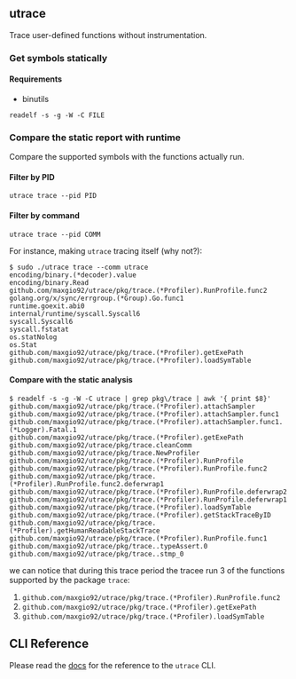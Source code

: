 ## utrace

Trace user-defined functions without instrumentation.

### Get symbols statically

#### Requirements

- binutils

```shell
readelf -s -g -W -C FILE
```

### Compare the static report with runtime

Compare the supported symbols with the functions actually run.

#### Filter by PID

```shell
utrace trace --pid PID
```

#### Filter by command

```shell
utrace trace --pid COMM
```

For instance, making `utrace` tracing itself (why not?):

```shell
$ sudo ./utrace trace --comm utrace
encoding/binary.(*decoder).value
encoding/binary.Read
github.com/maxgio92/utrace/pkg/trace.(*Profiler).RunProfile.func2
golang.org/x/sync/errgroup.(*Group).Go.func1
runtime.goexit.abi0
internal/runtime/syscall.Syscall6
syscall.Syscall6
syscall.fstatat
os.statNolog
os.Stat
github.com/maxgio92/utrace/pkg/trace.(*Profiler).getExePath
github.com/maxgio92/utrace/pkg/trace.(*Profiler).loadSymTable
```

#### Compare with the static analysis

```shell
$ readelf -s -g -W -C utrace | grep pkg\/trace | awk '{ print $8}'
github.com/maxgio92/utrace/pkg/trace.(*Profiler).attachSampler
github.com/maxgio92/utrace/pkg/trace.(*Profiler).attachSampler.func1
github.com/maxgio92/utrace/pkg/trace.(*Profiler).attachSampler.func1.(*Logger).Fatal.1
github.com/maxgio92/utrace/pkg/trace.(*Profiler).getExePath
github.com/maxgio92/utrace/pkg/trace.cleanComm
github.com/maxgio92/utrace/pkg/trace.NewProfiler
github.com/maxgio92/utrace/pkg/trace.(*Profiler).RunProfile
github.com/maxgio92/utrace/pkg/trace.(*Profiler).RunProfile.func2
github.com/maxgio92/utrace/pkg/trace.(*Profiler).RunProfile.func2.deferwrap1
github.com/maxgio92/utrace/pkg/trace.(*Profiler).RunProfile.deferwrap2
github.com/maxgio92/utrace/pkg/trace.(*Profiler).RunProfile.deferwrap1
github.com/maxgio92/utrace/pkg/trace.(*Profiler).loadSymTable
github.com/maxgio92/utrace/pkg/trace.(*Profiler).getStackTraceByID
github.com/maxgio92/utrace/pkg/trace.(*Profiler).getHumanReadableStackTrace
github.com/maxgio92/utrace/pkg/trace.(*Profiler).RunProfile.func1
github.com/maxgio92/utrace/pkg/trace..typeAssert.0
github.com/maxgio92/utrace/pkg/trace..stmp_0
```

we can notice that during this trace period the tracee run 3 of the functions supported by the package `trace`:
1. `github.com/maxgio92/utrace/pkg/trace.(*Profiler).RunProfile.func2`
1. `github.com/maxgio92/utrace/pkg/trace.(*Profiler).getExePath`
1. `github.com/maxgio92/utrace/pkg/trace.(*Profiler).loadSymTable`

## CLI Reference

Please read the [docs](./docs) for the reference to the `utrace` CLI.
